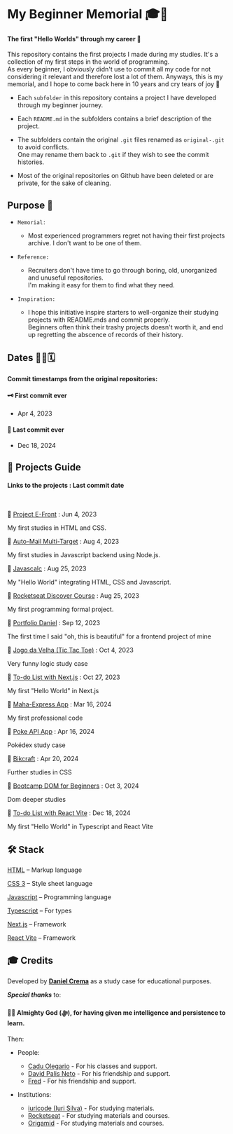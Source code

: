 # My Beginner Memorial 🎓🚀
#### The first "Hello Worlds" through my career 🎉

This repository contains the first projects I made during my studies. It's a collection of my first steps in the world of programming.  
As every beginner, I obviously didn't use to commit all my code for not considering it relevant and therefore lost a lot of them. Anyways, this is my memorial, and I hope to come back here in 10 years and cry tears of joy 🥲

- Each `subfolder` in this repository contains a project I have developed through my beginner journey.

- Each `README.md` in the subfolders contains a brief description of the project.

- The subfolders contain the original `.git` files renamed as `original-.git` to avoid conflicts.  
One may rename them back to `.git` if they wish to see the commit histories.

- Most of the original repositories on Github have been deleted or are private, for the sake of cleaning.

## Purpose 🧠
- `Memorial:`  

    - Most experienced programmers regret not having their first projects archive. I don't want to be one of them.

- `Reference:`  

    - Recruiters don't have time to go through boring, old, unorganized and unuseful repositories.  
    I'm making it easy for them to find what they need.

- `Inspiration:`  

    - I hope this initiative inspire starters to well-organize their studying projects with README.mds and commit properly.  
    Beginners often think their trashy projects doesn't worth it, and end up regretting the abscence of records of their history.


## Dates 👨‍💻🗓️
#### Commit timestamps from the original repositories:
#### 🗝️ First commit ever
- Apr 4, 2023
#### 🔐 Last commit ever
- Dec 18, 2024

## 📁 Projects Guide
#### Links to the projects : Last commit date

<br/>

🔗 [Project E-Front](./project-e-front) : Jun 4, 2023  

My first studies in HTML and CSS.

🔗 [Auto-Mail Multi-Target](./auto-mail-multi-target/) : Aug 4, 2023  

My first studies in Javascript backend using Node.js.

🔗 [Javascalc](./javascalc/) : Aug 25, 2023  

My "Hello World" integrating HTML, CSS and Javascript.

🔗 [Rocketseat Discover Course](./rocketseat-discover-course/) : Aug 25, 2023  

My first programming formal project.

🔗 [Portfolio Daniel](./portfolio-daniel/) : Sep 12, 2023  

The first time I said "oh, this is beautiful" for a frontend project of mine

🔗 [Jogo da Velha (Tic Tac Toe)](./jogo-da-velha/) : Oct 4, 2023  

Very funny logic study case

🔗 [To-do List with Next.js](./to-do-list-next-js/) : Oct 27, 2023  

My first "Hello World" in Next.js

🔗 [Maha-Express App](./maha-express-app/) : Mar 16, 2024  

My first professional code

🔗 [Poke API App](./poke-api-app/) : Apr 16, 2024  

Pokédex study case

🔗 [Bikcraft](./bikcraft/) : Apr 20, 2024  

Further studies in CSS

🔗 [Bootcamp DOM for Beginners](./dom-bootcamp/) : Oct 3, 2024  

Dom deeper studies

🔗 [To-do List with React Vite](./Todo-List-React-Vite/) : Dec 18, 2024  

My first "Hello World" in Typescript and React Vite

## 🛠️ Stack
[HTML](https://html.spec.whatwg.org/multipage/) – Markup language

[CSS 3](https://www.python.org) – Style sheet language

[Javascript](https://ecma-international.org/publications-and-standards/standards/ecma-262/) – Programming language

[Typescript](https://www.typescriptlang.org/) – For types

[Next.js](https://nextjs.org/) – Framework

[React Vite](https://vite.dev/) – Framework

## 🎓 Credits
Developed by [**Daniel Crema**](https://github.com/DanielCrema) as a study case for educational purposes.

***Special thanks*** to:
#### 🕋🤲 **Almighty God** (ﷻ), for having given me intelligence and persistence to learn.

Then:

- People:
    - [Cadu Olegario](https://github.com/CaduOlegario) - For his classes and support.
    - [David Palis Neto](https://github.com/dpalisn) - For his friendship and support.
    - [Fred](https://github.com/03fred) - For his friendship and support.

- Institutions:
    - [iuricode (Iuri Silva)](https://github.com/iuricode) - For studying materials.
    - [Rocketseat](https://www.rocketseat.com.br/) - For studying materials and courses.
    - [Origamid](https://www.origamid.com/) - For studying materials and courses.